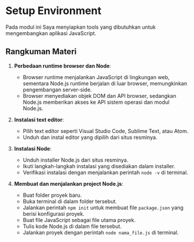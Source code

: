 # Setup Environment

Pada modul ini Saya menyiapkan tools yang dibutuhkan untuk mengembangkan aplikasi JavaScript.

## Rangkuman Materi

1. **Perbedaan runtime browser dan Node**:

   - Browser runtime menjalankan JavaScript di lingkungan web, sementara Node.js runtime berjalan di luar browser, memungkinkan pengembangan server-side.
   - Browser menyediakan objek DOM dan API browser, sedangkan Node.js memberikan akses ke API sistem operasi dan modul Node.js.

2. **Instalasi text editor**:

   - Pilih text editor seperti Visual Studio Code, Sublime Text, atau Atom.
   - Unduh dan instal editor yang dipilih dari situs resminya.

3. **Instalasi Node**:

   - Unduh installer Node.js dari situs resminya.
   - Ikuti langkah-langkah instalasi yang disediakan dalam installer.
   - Verifikasi instalasi dengan menjalankan perintah `node -v` di terminal.

4. **Membuat dan menjalankan project Node.js**:
   - Buat folder proyek baru.
   - Buka terminal di dalam folder tersebut.
   - Jalankan perintah `npm init` untuk membuat file `package.json` yang berisi konfigurasi proyek.
   - Buat file JavaScript sebagai file utama proyek.
   - Tulis kode Node.js di dalam file tersebut.
   - Jalankan proyek dengan perintah `node nama_file.js` di terminal.
